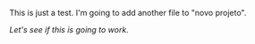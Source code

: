 This is just a test. I'm going to add another file to "novo projeto".

*Let's see if this is going to work.*